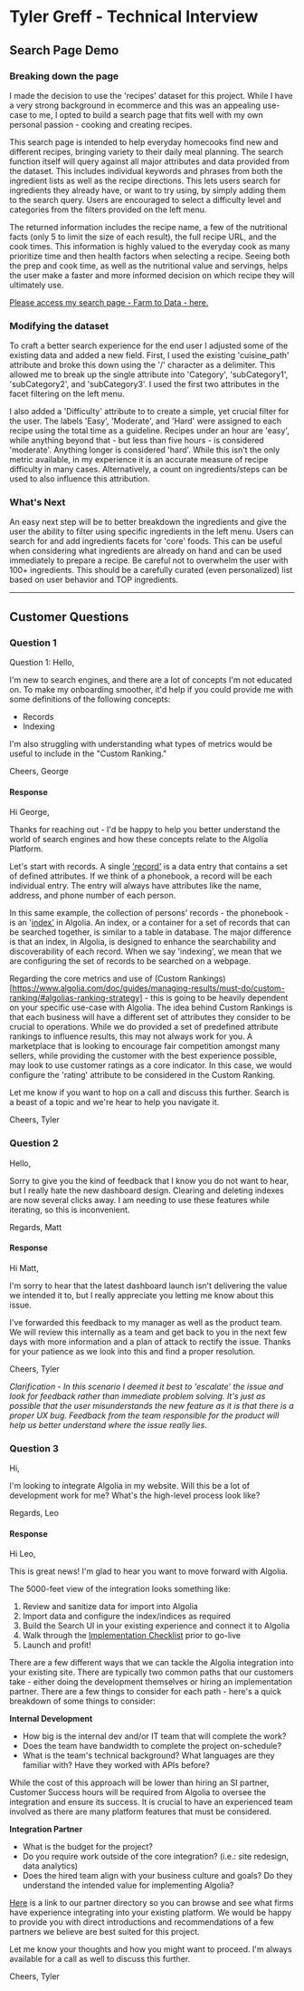 # Tyler Greff - Technical Interview

## Search Page Demo

### Breaking down the page

I made the decision to use the 'recipes' dataset for this project. While I have a very strong background in ecommerce and this was an appealing use-case to me, I opted to build a search page that fits well with my own personal passion - cooking and creating recipes.

This search page is intended to help everyday homecooks find new and different recipes, bringing variety to their daily meal planning. The search function itself will query against all major attributes and data provided from the dataset. This includes individual keywords and phrases from both the ingredient lists as well as the recipe directions. This lets users search for ingredients they already have, or want to try using, by simply adding them to the search query. Users are encouraged to select a difficulty level and categories from the filters provided on the left menu. 

The returned information includes the recipe name, a few of the nutritional facts (only 5 to limit the size of each result), the full recipe URL, and the cook times. This information is highly valued to the everyday cook as many prioritize time and then health factors when selecting a recipe. Seeing both the prep and cook time, as well as the nutritional value and servings, helps the user make a faster and more informed decision on which recipe they will ultimately use.

[Please access my search page - Farm to Data - here.](https://tjgreff.github.io/tg-algolia-demo/)

### Modifying the dataset

To craft a better search experience for the end user I adjusted some of the existing data and added a new field. First, I used the existing 'cuisine_path' attribute and broke this down using the '/' character as a delimiter. This allowed me to break up the single attribute into 'Category', 'subCategory1', 'subCategory2', and 'subCategory3'. I used the first two attributes in the facet filtering on the left menu.

I also added a 'Difficulty' attribute to to create a simple, yet crucial filter for the user. The labels 'Easy', 'Moderate', and 'Hard' were assigned to each recipe using the total time as a guideline. Recipes under an hour are 'easy', while anything beyond that - but less than five hours - is considered 'moderate'. Anything longer is considered 'hard'. While this isn't the only metric available, in my experience it is an accurate measure of recipe difficulty in many cases. Alternatively, a count on ingredients/steps can be used to also influence this attribution.

### What's Next

An easy next step will be to better breakdown the ingredients and give the user the ability to filter using specific ingredients in the left menu. Users can search for and add ingredients facets for 'core' foods. This can be useful when considering what ingredients are already on hand and can be used immediately to prepare a recipe. Be careful not to overwhelm the user with 100+ ingredients. This should be a carefully curated (even personalized) list based on user behavior and TOP ingredients.

---

## Customer Questions

### Question 1
Question 1: Hello,

I'm new to search engines, and there are a lot of concepts I'm not educated on. To make my onboarding smoother, it'd help if you could provide me with some definitions of the following concepts:

- Records
- Indexing

I'm also struggling with understanding what types of metrics would be useful to include in the "Custom Ranking."

Cheers, George

#### Response

Hi George,

Thanks for reaching out - I'd be happy to help you better understand the world of search engines and how these concepts relate to the Algolia Platform.

Let's start with records. A single ['record'](https://www.algolia.com/doc/guides/sending-and-managing-data/prepare-your-data/#algolia-records) is a data entry that contains a set of defined attributes. If we think of a phonebook, a record will be each individual entry. The entry will always have attributes like the name, address, and phone number of each person.

In this same example, the collection of persons' records - the phonebook - is an '[index'](https://www.algolia.com/doc/guides/sending-and-managing-data/send-and-update-your-data/how-to/importing-from-the-dashboard/#create-a-new-index) in Algolia. An index, or a container for a set of records that can be searched together, is similar to a table in database. The major difference is that an index, in Algolia, is designed to enhance the searchability and discoverability of each record. When we say 'indexing', we mean that we are configuring the set of records to be searched on a webpage.

Regarding the core metrics and use of (Custom Rankings)[https://www.algolia.com/doc/guides/managing-results/must-do/custom-ranking/#algolias-ranking-strategy] - this is going to be heavily dependent on your specific use-case with Algolia. The idea behind Custom Rankings is that each business will have a different set of attributes they consider to be crucial to operations. While we do provided a set of predefined attribute rankings to influence results, this may not always work for you. A marketplace that is looking to encourage fair competition amongst many sellers, while providing the customer with the best experience possible, may look to use customer ratings as a core indicator. In this case, we would configure the 'rating' attribute to be considered in the Custom Ranking.

Let me know if you want to hop on a call and discuss this further. Search is a beast of a topic and we're hear to help you navigate it.

Cheers,
Tyler


### Question 2

Hello,

Sorry to give you the kind of feedback that I know you do not want to hear, but I really hate the new dashboard design. Clearing and deleting indexes are now several clicks away. I am needing to use these features while iterating, so this is inconvenient.

Regards, Matt

#### Response

Hi Matt,

I'm sorry to hear that the latest dashboard launch isn't delivering the value we intended it to, but I really appreciate you letting me know about this issue.

I've forwarded this feedback to my manager as well as the product team. We will review this internally as a team and get back to you in the next few days with more information and a plan of attack to rectify the issue. Thanks for your patience as we look into this and find a proper resolution.

Cheers,
Tyler

*Clarification - In this scenario I deemed it best to 'escalate' the issue and look for feedback rather than immediate problem solving. It's just as possible that the user misunderstands the new feature as it is that there is a proper UX bug. Feedback from the team responsible for the product will help us better understand where the issue really lies.*


### Question 3

Hi,

I'm looking to integrate Algolia in my website. Will this be a lot of development work for me? What's the high-level process look like?

Regards, Leo

#### Response

Hi Leo,

This is great news! I'm glad to hear you want to move forward with Algolia.

The 5000-feet view of the integration looks something like:
1. Review and sanitize data for import into Algolia
2. Import data and configure the index/indices as required
3. Build the Search UI in your existing experience and connect it to Algolia
4. Walk through the [Implementation Checklist](https://www.algolia.com/doc/guides/going-to-production/implementation-checklist/) prior to go-live
5. Launch and profit!

There are a few different ways that we can tackle the Algolia integration into your existing site. There are typically two common paths that our customers take - either doing the development themselves or hiring an implementation partner. There are a few things to consider for each path - here's a quick breakdown of some things to consider:

**Internal Development**
- How big is the internal dev and/or IT team that will complete the work?
- Does the team have bandwidth to complete the project on-schedule?
- What is the team's technical background? What languages are they familiar with? Have they worked with APIs before?

While the cost of this approach will be lower than hiring an SI partner, Customer Success hours will be required from Algolia to oversee the integration and ensure its success. It is crucial to have an experienced team involved as there are many platform features that must be considered.

**Integration Partner**
- What is the budget for the project?
- Do you require work outside of the core integration? (i.e.: site redesign, data analytics)
- Does the hired team align with your business culture and goals? Do they understand the intended value for implementing Algolia?

[Here](https://partners.algolia.com/directory) is a link to our partner directory so you can browse and see what firms have experience integrating into your existing platform. We would be happy to provide you with direct introductions and recommendations of a few partners we believe are best suited for this project.

Let me know your thoughts and how you might want to proceed. I'm always available for a call as well to discuss this further.

Cheers,
Tyler